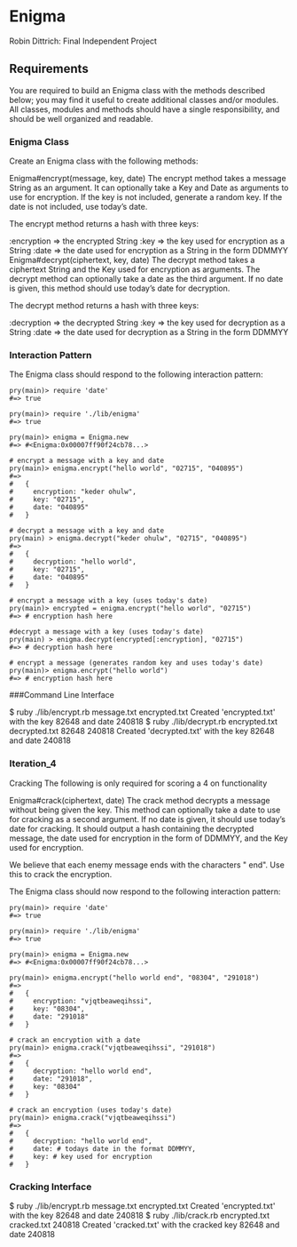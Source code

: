 # Enigma

Robin Dittrich: Final Independent Project


## Requirements

You are required to build an Enigma class with the methods described below; you may find it useful to create additional classes and/or modules. All classes, modules and methods should have a single responsibility, and should be well organized and readable.


### Enigma Class

Create an Enigma class with the following methods:

Enigma#encrypt(message, key, date)
The encrypt method takes a message String as an argument. It can optionally take a Key and Date as arguments to use for encryption. If the key is not included, generate a random key. If the date is not included, use today’s date.

The encrypt method returns a hash with three keys:

:encryption => the encrypted String
:key => the key used for encryption as a String
:date => the date used for encryption as a String in the form DDMMYY
Enigma#decrypt(ciphertext, key, date)
The decrypt method takes a ciphertext String and the Key used for encryption as arguments. The decrypt method can optionally take a date as the third argument. If no date is given, this method should use today’s date for decryption.

The decrypt method returns a hash with three keys:

:decryption => the decrypted String
:key => the key used for decryption as a String
:date => the date used for decryption as a String in the form DDMMYY


### Interaction Pattern

The Enigma class should respond to the following interaction pattern:

```
pry(main)> require 'date'
#=> true

pry(main)> require './lib/enigma'
#=> true

pry(main)> enigma = Enigma.new
#=> #<Enigma:0x00007ff90f24cb78...>

# encrypt a message with a key and date
pry(main)> enigma.encrypt("hello world", "02715", "040895")
#=>
#   {
#     encryption: "keder ohulw",
#     key: "02715",
#     date: "040895"
#   }

# decrypt a message with a key and date
pry(main) > enigma.decrypt("keder ohulw", "02715", "040895")
#=>
#   {
#     decryption: "hello world",
#     key: "02715",
#     date: "040895"
#   }

# encrypt a message with a key (uses today's date)
pry(main)> encrypted = enigma.encrypt("hello world", "02715")
#=> # encryption hash here

#decrypt a message with a key (uses today's date)
pry(main) > enigma.decrypt(encrypted[:encryption], "02715")
#=> # decryption hash here

# encrypt a message (generates random key and uses today's date)
pry(main)> enigma.encrypt("hello world")
#=> # encryption hash here
```


###Command Line Interface

$ ruby ./lib/encrypt.rb message.txt encrypted.txt
Created 'encrypted.txt' with the key 82648 and date 240818
$ ruby ./lib/decrypt.rb encrypted.txt decrypted.txt 82648 240818
Created 'decrypted.txt' with the key 82648 and date 240818


### Iteration_4

Cracking
The following is only required for scoring a 4 on functionality

Enigma#crack(ciphertext, date)
The crack method decrypts a message without being given the key. This method can optionally take a date to use for cracking as a second argument. If no date is given, it should use today’s date for cracking. It should output a hash containing the decrypted message, the date used for encryption in the form of DDMMYY, and the Key used for encryption.

We believe that each enemy message ends with the characters " end". Use this to crack the encryption.

The Enigma class should now respond to the following interaction pattern:

```
pry(main)> require 'date'
#=> true

pry(main)> require './lib/enigma'
#=> true

pry(main)> enigma = Enigma.new
#=> #<Enigma:0x00007ff90f24cb78...>

pry(main)> enigma.encrypt("hello world end", "08304", "291018")
#=>
#   {
#     encryption: "vjqtbeaweqihssi",
#     key: "08304",
#     date: "291018"
#   }

# crack an encryption with a date
pry(main)> enigma.crack("vjqtbeaweqihssi", "291018")
#=>
#   {
#     decryption: "hello world end",
#     date: "291018",
#     key: "08304"
#   }

# crack an encryption (uses today's date)
pry(main)> enigma.crack("vjqtbeaweqihssi")
#=>
#   {
#     decryption: "hello world end",
#     date: # todays date in the format DDMMYY,
#     key: # key used for encryption
#   }
```

### Cracking Interface

$ ruby ./lib/encrypt.rb message.txt encrypted.txt
Created 'encrypted.txt' with the key 82648 and date 240818
$ ruby ./lib/crack.rb encrypted.txt cracked.txt 240818
Created 'cracked.txt' with the cracked key 82648 and date 240818
